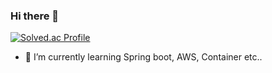 ### Hi there 👋
[![Solved.ac Profile](http://mazassumnida.wtf/api/v2/generate_badge?boj=zeze97)](https://solved.ac/zeze97/)

- 🌱 I’m currently learning Spring boot, AWS, Container etc..
<!--
**one-zeze/one-zeze** is a ✨ _special_ ✨ repository because its `README.md` (this file) appears on your GitHub profile.

Here are some ideas to get you started:

- 🔭 I’m currently working on ...
- 🌱 I’m currently learning ...
- 👯 I’m looking to collaborate on ...
- 🤔 I’m looking for help with ...
- 💬 Ask me about ...
- 📫 How to reach me: ...
- 😄 Pronouns: ...
- ⚡ Fun fact: ...
-->

